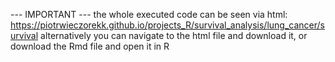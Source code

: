 --- IMPORTANT --- the whole executed code can be seen via html: https://piotrwieczorekk.github.io/projects_R/survival_analysis/lung_cancer/survival alternatively you can navigate to the html file and download it, or download the Rmd file and open it in R
